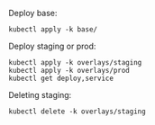 Deploy base:
```
kubectl apply -k base/
```

Deploy staging or prod:
```
kubectl apply -k overlays/staging
kubectl apply -k overlays/prod
kubectl get deploy,service
```

Deleting staging:
```
kubectl delete -k overlays/staging
```
